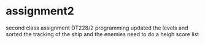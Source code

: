 # assignment2
second class assignment DT228/2 programming
updated the levels and sorted the tracking of the ship and the enemies
need to do a heigh score list